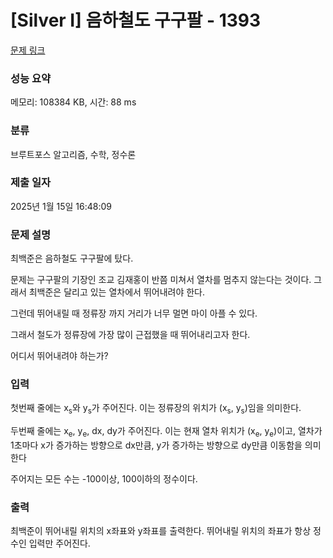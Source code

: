 # [Silver I] 음하철도 구구팔 - 1393 

[문제 링크](https://www.acmicpc.net/problem/1393) 

### 성능 요약

메모리: 108384 KB, 시간: 88 ms

### 분류

브루트포스 알고리즘, 수학, 정수론

### 제출 일자

2025년 1월 15일 16:48:09

### 문제 설명

<p>최백준은 음하철도 구구팔에 탔다.</p>

<p>문제는 구구팔의 기장인 조교 김재홍이 반쯤 미쳐서 열차를 멈추지 않는다는 것이다. 그래서 최백준은 달리고 있는 열차에서 뛰어내려야 한다.</p>

<p>그런데 뛰어내릴 때 정류장 까지 거리가 너무 멀면 마이 아플 수 있다.</p>

<p>그래서 철도가 정류장에 가장 많이 근접했을 때 뛰어내리고자 한다.</p>

<p>어디서 뛰어내려야 하는가?</p>

### 입력 

 <p>첫번째 줄에는 x<sub>s</sub>와 y<sub>s</sub>가 주어진다. 이는 정류장의 위치가 (x<sub>s</sub>, y<sub>s</sub>)임을 의미한다.</p>

<p>두번째 줄에는 x<sub>e</sub>, y<sub>e</sub>, dx, dy가 주어진다. 이는 현재 열차 위치가 (x<sub>e</sub>, y<sub>e</sub>)이고, 열차가 1초마다 x가 증가하는 방향으로 dx만큼, y가 증가하는 방향으로 dy만큼 이동함을 의미한다</p>

<p>주어지는 모든 수는 -100이상, 100이하의 정수이다.</p>

### 출력 

 <p>최백준이 뛰어내릴 위치의 x좌표와 y좌표를 출력한다. 뛰어내릴 위치의 좌표가 항상 정수인 입력만 주어진다.</p>

